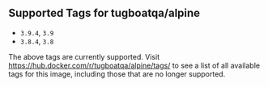 ## Supported Tags for tugboatqa/alpine

* `3.9.4`, `3.9`
* `3.8.4`, `3.8`

The above tags are currently supported. Visit https://hub.docker.com/r/tugboatqa/alpine/tags/ to see a list of all available tags for this image, including those that are no longer supported.
